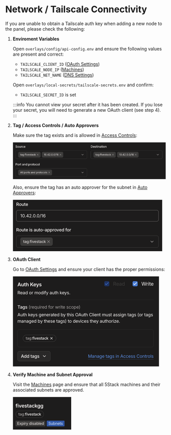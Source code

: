 # Network / Tailscale Connectivity

If you are unable to obtain a Tailscale auth key when adding a new node to the panel, please check the following:

1. **Enviroment Variables**

   Open `overlays/config/api-config.env` and ensure the following values are present and correct:
   - `TAILSCALE_CLIENT_ID` ([OAuth Settings](https://login.tailscale.com/admin/settings/oauth))
   - `TAILSCALE_NODE_IP` ([Machines](https://login.tailscale.com))
   - `TAILSCALE_NET_NAME` ([DNS Settings](https://login.tailscale.com/admin/dns))

   Open `overlays/local-secrets/tailscale-secrets.env` and confirm:
   - `TAILSCALE_SECRET_ID` is set

   :::info
   You cannot view your secret after it has been created. If you lose your secret, you will need to generate a new OAuth client (see step 4).
   :::

2. **Tag / Access Controls / Auto Approvers**

   Make sure the tag exists and is allowed in [Access Controls](https://login.tailscale.com/admin/acls/visual/general-access-rules):

   ![Tag](./tag.png)

   Also, ensure the tag has an auto approver for the subnet in [Auto Approvers](https://login.tailscale.com/admin/acls/visual/auto-approvers):

   ![Auto Approvers](./auto-approvers.png)

3. **OAuth Client**

   Go to [OAuth Settings](https://login.tailscale.com/admin/settings/oauth) and ensure your client has the proper permissions:

   ![AuthKey](./auth-key.png)

4. **Verify Machine and Subnet Approval**

   Visit the [Machines](https://login.tailscale.com/admin/machines) page and ensure that all 5Stack machines and their associated subnets are approved.

   ![Machine Approval](./machine-approval.png)
